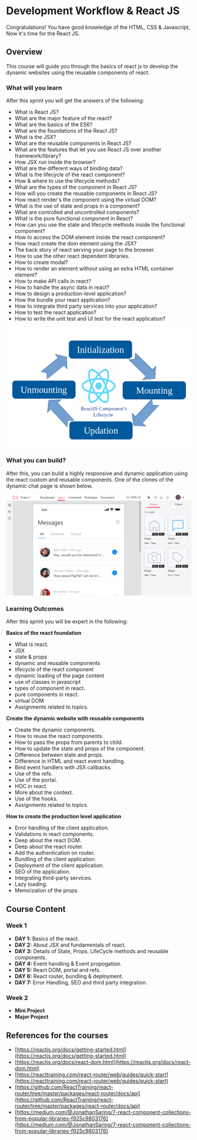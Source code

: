# Development Workflow & React JS
Congratulations! You have good knowledge of the HTML, CSS & Javascript, Now it's time for the React JS.

## Overview
This course will guide you through the basics of react js to develop the dynamic websites using the reusable components of react.

### What will you learn

After this sprint you will get the answers of the following:
- What is React JS?
- What are the major feature of the react?
- What are the basics of the ES6?
- What are the foundations of the React JS?
- What is the JSX?
- What are the reusable components in React JS?
- What are the features that let you use React JS over another framework/library?
- How JSX run inside the browser?
- What are the different ways of binding data?
- What is the lifecycle of the react component?
- How & where to use the lifecycle methods?
- What are the types of the component in React JS?
- How will you create the reusable components in React JS?
- How react render's the component using the virtual DOM?
- What is the use of state and props in a component?
- What are controlled and uncontrolled components?
- What is the pure functional component in React?
- How can you use the state and lifecycle methods inside the functional component?
- How to access the DOM element inside the react component?
- How react create the dom element using the JSX?
- The back story of react serving your page to the browser.
- How to use the other react dependent libraries.
- How to create modal?
- How to render an element without using an extra HTML container element?
- How to make API calls in react?
- How to handle the async data in react?
- How to design a production-level application?
- How the bundle your react application?
- How to integrate third party services into your application?
- How to test the react application?
- How to write the unit test and UI test for the react application?

![React Lifecycle](assets/react_component_basic_lifecycle.png)

### What you can build?
After this, you can build a highly responsive and dynamic application using the react custom and reusable components. One of the clones of the dynamic chat page is shown below.

![Dynamic page clone](assets/dynamic_website.png)

### Learning Outcomes
After this sprint you will be expert in the following:

**Basics of the react foundation**
- What is react.
- JSX
- state & props
- dynamic and reusable components
- lifecycle of the react component
- dynamic loading of the page content
- use of classes in javascript
- types of component in react.
- pure components in react.
- virtual DOM
- Assignments related to topics.

**Create the dynamic website with reusable components**
- Create the dynamic components.
- How to reuse the react components.
- How to pass the props from parents to child.
- How to update the state and props of the component.
- Difference between state and props.
- Difference in HTML and react event handling.
- Bind event handlers with JSX callbacks.
- Use of the refs.
- Use of the portal.
- HOC in react.
- More about the context.
- Use of the hooks.
- Assignments related to topics.

**How to create the production level application**
 - Error handling of the client application.
 - Validations in react components.
 - Deep about the react DOM.
 - Deep about the react router.
 - Add the authentication on router.
 - Bundling of the client application.
 - Deployment of the client application.
 - SEO of the application.
 - Integrating third-party services.
 - Lazy loading.
 - Memoization of the props.
 

 ## Course Content

 ### Week 1
 - **DAY 1:** Basics of the react.
 - **DAY 2:** About JSX and fundamentals of react.
 - **DAY 3:** Details of State, Props, LifeCycle methods and reusable components.
 - **DAY 4:** Event handling & Event propogation.
 - **DAY 5:** React DOM, portal and refs.
 - **DAY 6:** React router, bundling & deployment.
 - **DAY 7:** Error Handling, SEO and third party integration.

 ### Week 2
 - **Mini Project**
 - **Major Project**

 ## References for the courses
 - [https://reactjs.org/docs/getting-started.html](https://reactjs.org/docs/getting-started.html)
 - [https://reactjs.org/docs/react-dom.html](https://reactjs.org/docs/react-dom.html)
 - [https://reacttraining.com/react-router/web/guides/quick-start](https://reacttraining.com/react-router/web/guides/quick-start)
 - [https://github.com/ReactTraining/react-router/tree/master/packages/react-router/docs/api](https://github.com/ReactTraining/react-router/tree/master/packages/react-router/docs/api)
 - [https://medium.com/@JonathanSaring/7-react-component-collections-from-popular-libraries-f925c9803176](https://medium.com/@JonathanSaring/7-react-component-collections-from-popular-libraries-f925c9803176)